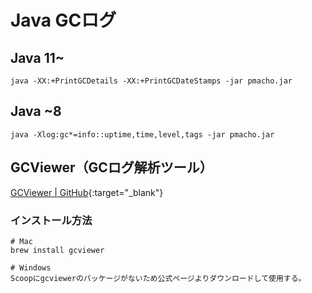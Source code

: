 # Java GCログ

## Java 11~
```shell
java -XX:+PrintGCDetails -XX:+PrintGCDateStamps -jar pmacho.jar
```

## Java ~8
```shell
java -Xlog:gc*=info::uptime,time,level,tags -jar pmacho.jar
```

## GCViewer（GCログ解析ツール）
[GCViewer \| GitHub](https://github.com/chewiebug/GCViewer){:target="_blank"}

### インストール方法
```shell
# Mac
brew install gcviewer

# Windows
Scoopにgcviewerのパッケージがないため公式ページよりダウンロードして使用する。
```
